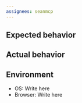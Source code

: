 ```yaml
---
assignees: seanmcp
---
```


## Expected behavior
<!-- What do you expect to have happened? -->

## Actual behavior
<!-- What actually happened? -->

## Environment

- OS: Write here
- Browser: Write here
